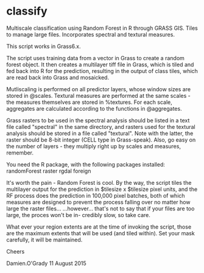 # classify
Multiscale classification using Random Forest in R through GRASS GIS.  Tiles to manage large files.  Incorporates spectral and textural measures.

This script works in Grass6.x.

The script uses training data from a vector in Grass to create a random forest
object.  It then creates a multilayer tiff file in Grass, which is tiled and fed
back into R for the prediction, resulting in the output of class tiles, which are
read back into Grass and mosaicked.

Mutliscaling is performed on all predictor layers, whose window sizes are stored
in @scales.  Textural measures are performed at the same scales - the measures
themselves are stored in %textures.  For each scale, aggregates are calculated
according to the functions in @aggregates.

Grass rasters to be used in the spectral analysis should be listed in a text file
called "spectral" in the same directory, and rasters used for the textural 
analysis should be stored in a file called "textural".  Note with the latter, 
the raster should be 8-bit integer (CELL type in Grass-speak).  Also, go easy on
the number of layers - they multiply right up by scales and measures, remember.

You need the R package, with the following packages installed:
randomForest
raster
rgdal
foreign

It's worth the pain - Random Forest is cool.  By the way, the script tiles the
multilayer output for the prediction in $tilesize x $tilesize pixel units, and the RF process
does the prediction in 100,000 pixel batches, both of which measures are designed
to prevent the process falling over no matter how large the raster files...
   ...however...
that's not to say that if your files are too large, the proces won't be in-
credibly slow, so take care.

What ever your region extents are at the time of invoking the script, those are
the maximum extents that will be used (and tiled within).  Set your mask carefully,
it will be maintained.

Cheers

Damien.O'Grady
11 August 2015
